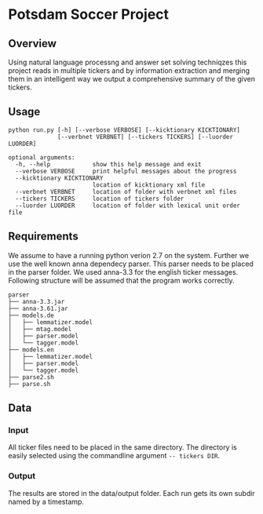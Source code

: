 # Potsdam Soccer Project

## Overview
Using natural language processng and answer set solving techniqzes this project reads in multiple tickers and by information extraction and merging them in an intelligent way we output a comprehensive summary of the given tickers.

## Usage
```
python run.py [-h] [--verbose VERBOSE] [--kicktionary KICKTIONARY]
              [--verbnet VERBNET] [--tickers TICKERS] [--luorder LUORDER]

optional arguments:
  -h, --help            show this help message and exit
  --verbose VERBOSE     print helpful messages about the progress
  --kicktionary KICKTIONARY
                        location of kicktionary xml file
  --verbnet VERBNET     location of folder with verbnet xml files
  --tickers TICKERS     location of tickers folder
  --luorder LUORDER     location of folder with lexical unit order file
```

## Requirements
We assume to have a running python verion 2.7 on the system. Further we use the well known anna dependecy parser. This parser needs to be placed in the parser folder. We used anna-3.3 for the english ticker messages. Following structure will be assumed that the program works correctly.
```
parser
├── anna-3.3.jar
├── anna-3.61.jar
├── models.de
│   ├── lemmatizer.model
│   ├── mtag.model
│   ├── parser.model
│   └── tagger.model
├── models.en
│   ├── lemmatizer.model
│   ├── parser.model
│   └── tagger.model
├── parse2.sh
├── parse.sh
```

## Data
### Input
All ticker files need to be placed in the same directory. The directory is easily selected using the commandline argument `-- tickers DIR`.

### Output
The results are stored in the data/output folder. Each run gets its own subdir named by a timestamp.
